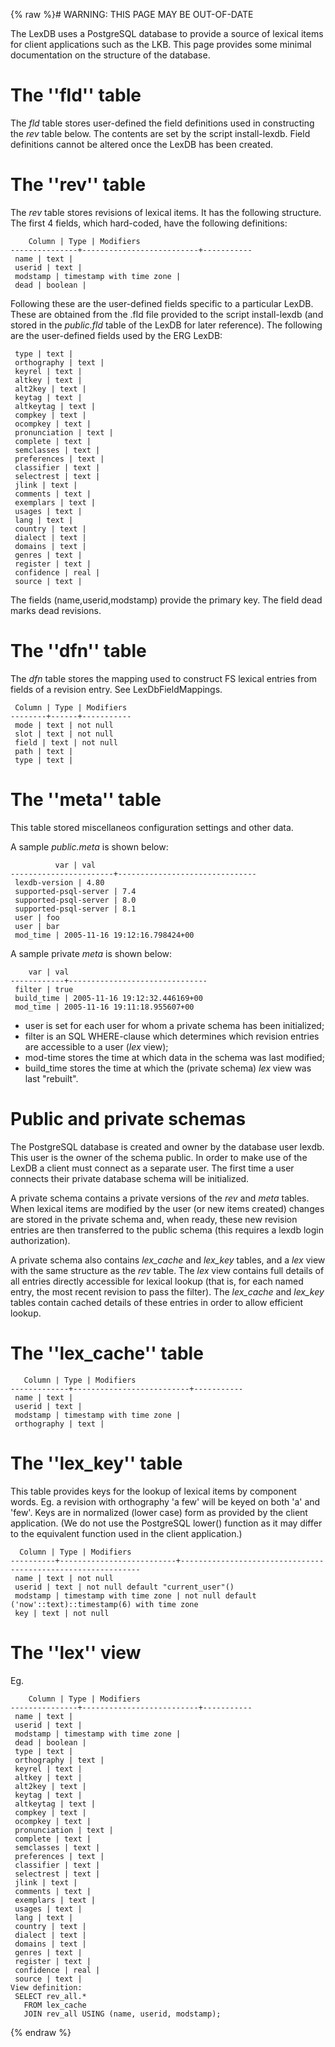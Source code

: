 {% raw %}# WARNING: THIS PAGE MAY BE OUT-OF-DATE

The LexDB uses a PostgreSQL database to provide a source of lexical
items for client applications such as the LKB. This page provides some
minimal documentation on the structure of the database.

# The ''fld'' table

The *fld* table stores user-defined the field definitions used in
constructing the *rev* table below. The contents are set by the script
install-lexdb. Field definitions cannot be altered once the LexDB has
been created.

# The ''rev'' table

The *rev* table stores revisions of lexical items. It has the following
structure. The first 4 fields, which hard-coded, have the following
definitions:

        Column | Type | Modifiers
    ---------------+--------------------------+-----------
     name | text |
     userid | text |
     modstamp | timestamp with time zone |
     dead | boolean |

Following these are the user-defined fields specific to a particular
LexDB. These are obtained from the .fld file provided to the script
install-lexdb (and stored in the *public.fld* table of the LexDB for
later reference). The following are the user-defined fields used by the
ERG LexDB:

     type | text |
     orthography | text |
     keyrel | text |
     altkey | text |
     alt2key | text |
     keytag | text |
     altkeytag | text |
     compkey | text |
     ocompkey | text |
     pronunciation | text |
     complete | text |
     semclasses | text |
     preferences | text |
     classifier | text |
     selectrest | text |
     jlink | text |
     comments | text |
     exemplars | text |
     usages | text |
     lang | text |
     country | text |
     dialect | text |
     domains | text |
     genres | text |
     register | text |
     confidence | real |
     source | text |

The fields (name,userid,modstamp) provide the primary key. The field
dead marks dead revisions.

# The ''dfn'' table

The *dfn* table stores the mapping used to construct FS lexical entries
from fields of a revision entry. See
LexDbFieldMappings.

     Column | Type | Modifiers
    --------+------+-----------
     mode | text | not null
     slot | text | not null
     field | text | not null
     path | text |
     type | text |

# The ''meta'' table

This table stored miscellaneos configuration settings and other data.

A sample *public.meta* is shown below:

              var | val
    -----------------------+-------------------------------
     lexdb-version | 4.80
     supported-psql-server | 7.4
     supported-psql-server | 8.0
     supported-psql-server | 8.1
     user | foo
     user | bar
     mod_time | 2005-11-16 19:12:16.798424+00

A sample private *meta* is shown below:

        var | val
    ------------+-------------------------------
     filter | true
     build_time | 2005-11-16 19:12:32.446169+00
     mod_time | 2005-11-16 19:11:18.955607+00

- user is set for each user for whom a private schema has been
initialized;
- filter is an SQL WHERE-clause which determines which revision
entries are accessible to a user (*lex* view);
- mod-time stores the time at which data in the schema was last
modified;
- build\_time stores the time at which the (private schema) *lex* view
was last "rebuilt".

# Public and private schemas

The PostgreSQL database is created and owner by the database user lexdb.
This user is the owner of the schema public. In order to make use of the
LexDB a client must connect as a separate user. The first time a user
connects their private database schema will be initialized.

A private schema contains a private versions of the *rev* and *meta*
tables. When lexical items are modified by the user (or new items
created) changes are stored in the private schema and, when ready, these
new revision entries are then transferred to the public schema (this
requires a lexdb login authorization).

A private schema also contains *lex\_cache* and *lex\_key* tables, and a
*lex* view with the same structure as the *rev* table. The *lex* view
contains full details of all entries directly accessible for lexical
lookup (that is, for each named entry, the most recent revision to pass
the filter). The *lex\_cache* and *lex\_key* tables contain cached
details of these entries in order to allow efficient lookup.

# The ''lex\_cache'' table

       Column | Type | Modifiers
    -------------+--------------------------+-----------
     name | text |
     userid | text |
     modstamp | timestamp with time zone |
     orthography | text |

# The ''lex\_key'' table

This table provides keys for the lookup of lexical items by component
words. Eg. a revision with orthography 'a few' will be keyed on both 'a'
and 'few'. Keys are in normalized (lower case) form as provided by the
client application. (We do not use the PostgreSQL lower() function as it
may differ to the equivalent function used in the client application.)

      Column | Type | Modifiers
    ----------+--------------------------+-------------------------------------------------------------
     name | text | not null
     userid | text | not null default "current_user"()
     modstamp | timestamp with time zone | not null default ('now'::text)::timestamp(6) with time zone
     key | text | not null

# The ''lex'' view

Eg.

        Column | Type | Modifiers
    ---------------+--------------------------+-----------
     name | text |
     userid | text |
     modstamp | timestamp with time zone |
     dead | boolean |
     type | text |
     orthography | text |
     keyrel | text |
     altkey | text |
     alt2key | text |
     keytag | text |
     altkeytag | text |
     compkey | text |
     ocompkey | text |
     pronunciation | text |
     complete | text |
     semclasses | text |
     preferences | text |
     classifier | text |
     selectrest | text |
     jlink | text |
     comments | text |
     exemplars | text |
     usages | text |
     lang | text |
     country | text |
     dialect | text |
     domains | text |
     genres | text |
     register | text |
     confidence | real |
     source | text |
    View definition:
     SELECT rev_all.*
       FROM lex_cache
       JOIN rev_all USING (name, userid, modstamp);
<update date omitted for speed>{% endraw %}